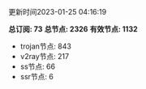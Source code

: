 更新时间2023-01-25 04:16:19

**总订阅: 73**
**总节点: 2326**
**有效节点: 1132**
- trojan节点: 843
- v2ray节点: 217
- ss节点: 66
- ssr节点: 6
